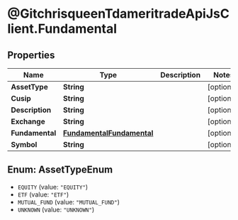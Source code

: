 # @GitchrisqueenTdameritradeApiJsClient.Fundamental

## Properties
Name | Type | Description | Notes
------------ | ------------- | ------------- | -------------
**AssetType** | **String** |  | [optional] 
**Cusip** | **String** |  | [optional] 
**Description** | **String** |  | [optional] 
**Exchange** | **String** |  | [optional] 
**Fundamental** | [**FundamentalFundamental**](FundamentalFundamental.md) |  | [optional] 
**Symbol** | **String** |  | [optional] 

<a name="AssetTypeEnum"></a>
## Enum: AssetTypeEnum

* `EQUITY` (value: `"EQUITY"`)
* `ETF` (value: `"ETF"`)
* `MUTUAL_FUND` (value: `"MUTUAL_FUND"`)
* `UNKNOWN` (value: `"UNKNOWN"`)

